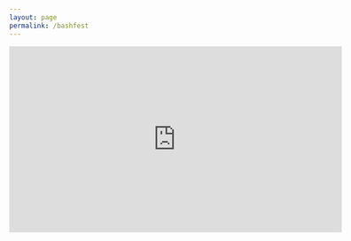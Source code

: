 ```yaml
---
layout: page
permalink: /bashfest
---
```


<iframe width="600" height="336" src="https://www.youtube.com/embed/xWglFoScLh8" frameborder="0" gesture="media" allowfullscreen></iframe>